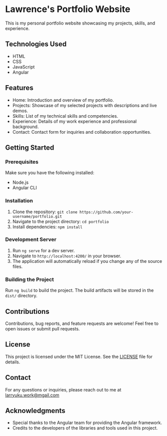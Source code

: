 # Lawrence's Portfolio Website

This is my personal portfolio website showcasing my projects, skills, and experience. 

## Technologies Used

- HTML
- CSS
- JavaScript
- Angular

## Features

- Home: Introduction and overview of my portfolio.
- Projects: Showcase of my selected projects with descriptions and live demos.
- Skills: List of my technical skills and competencies.
- Experience: Details of my work experience and professional background.
- Contact: Contact form for inquiries and collaboration opportunities.

## Getting Started

### Prerequisites

Make sure you have the following installed:

- Node.js
- Angular CLI

### Installation

1. Clone the repository: `git clone https://github.com/your-username/portfolio.git`
2. Navigate to the project directory: `cd portfolio`
3. Install dependencies: `npm install`

### Development Server

1. Run `ng serve` for a dev server.
2. Navigate to `http://localhost:4200/` in your browser.
3. The application will automatically reload if you change any of the source files.

### Building the Project

Run `ng build` to build the project. The build artifacts will be stored in the `dist/` directory.

## Contributions

Contributions, bug reports, and feature requests are welcome! Feel free to open issues or submit pull requests.

## License

This project is licensed under the MIT License. See the [LICENSE](LICENSE) file for details.

## Contact

For any questions or inquiries, please reach out to me at larryuku.work@mgail.com
## Acknowledgments

- Special thanks to the Angular team for providing the Angular framework.
- Credits to the developers of the libraries and tools used in this project.